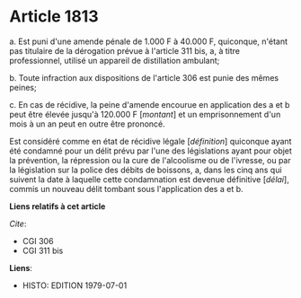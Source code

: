 # Article 1813

a. Est puni d'une amende pénale de 1.000 F à 40.000 F, quiconque, n'étant pas titulaire de la dérogation prévue à l'article
311 bis, a, à titre professionnel, utilisé un appareil de distillation ambulant;

b. Toute infraction aux dispositions de l'article 306 est punie des mêmes peines;

c. En cas de récidive, la peine d'amende encourue en application des a et b peut être élevée jusqu'à 120.000 F [*montant*] et
un emprisonnement d'un mois à un an peut en outre être prononcé.

Est considéré comme en état de récidive légale [*définition*] quiconque ayant été condamné pour un délit prévu par l'une des
législations ayant pour objet la prévention, la répression ou la cure de l'alcoolisme ou de l'ivresse, ou par la législation
sur la police des débits de boissons, a, dans les cinq ans qui suivent la date à laquelle cette condamnation est devenue
définitive [*délai*], commis un nouveau délit tombant sous l'application des a et b.

**Liens relatifs à cet article**

_Cite_:

  - CGI 306
  - CGI 311 bis

**Liens**:

  - HISTO: EDITION 1979-07-01
